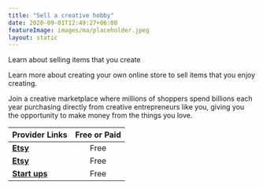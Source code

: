 ```yaml
---
title: "Sell a creative hobby"
date: 2020-09-01T12:49:27+06:00
featureImage: images/ma/placeholder.jpeg
layout: static
---
```


Learn about selling items that you create

Learn more about creating your own online store to sell items that you enjoy creating.

Join a creative marketplace where millions of shoppers spend billions each year purchasing directly from creative entrepreneurs like you, giving you the opportunity to make money from the things you love.

| Provider Links      | Free or Paid  |  
| :-----------          | :--------------:      |  
| [**Etsy**](https://www.etsy.com/seller-handbook?ref=so_seller_handbook) | Free | 
| [**Etsy**](https://help.etsy.com/hc/en-gb/articles/115015672808-How-to-Open-an-Etsy-Shop?segment=selling) | Free | 
| [**Start ups**](https://startups.co.uk/websites/ecommerce/create-online-shop/) | Free | 
  

<br/><br/>






